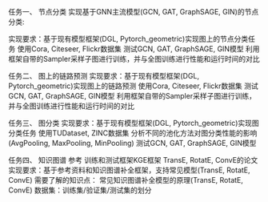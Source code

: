 任务一、 节点分类
实现基于GNN主流模型(GCN, GAT, GraphSAGE, GIN)的节点分类:

实现要求：基于现有模型框架(DGL, Pytorch_geometric)实现图上的节点分类任务
使用Cora, Citeseer, Flickr数据集
测试GCN, GAT, GraphSAGE, GIN模型
利用框架自带的Sampler采样子图进行训练，并与全图训练进行性能和运行时间的对比

任务二、 图上的链路预测
实现要求：基于现有模型框架(DGL, Pytorch_geometric)实现图上的链路预测
使用Cora, Citeseer, Flickr数据集
测试GCN, GAT, GraphSAGE, GIN模型
利用框架自带的Sampler采样子图进行训练，并与全图训练进行性能和运行时间的对比

任务三、 图分类
实现要求：基于现有模型框架(DGL, Pytorch_geometric)实现图分类任务
使用TUDataset, ZINC数据集
分析不同的池化方法对图分类性能的影响(AvgPooling, MaxPooling, MinPooling)
测试GCN, GAT, GraphSAGE, GIN模型

任务四、 知识图谱
参考
训练和测试框架KGE框架
TransE, RotatE, ConvE的论文
实现要求：基于参考资料和知识图谱补全框架，支持常见模型(TransE, RotatE, ConvE)
需要了解的知识点：
常见知识图谱补全模型的原理(TransE, RotatE, ConvE)
数据集：训练集/验证集/测试集的划分
